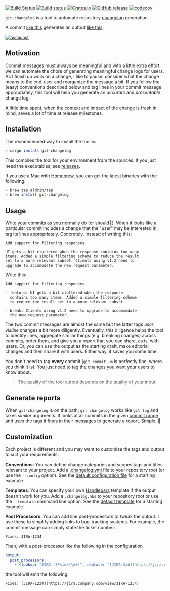 [![Build Status](https://travis-ci.org/aldrin/git-changelog.svg?branch=master)](https://travis-ci.org/aldrin/git-changelog)
[![Build status](https://ci.appveyor.com/api/projects/status/ixcfop3nhjmx3s5v/branch/master?svg=true)](https://ci.appveyor.com/project/aldrin/git-changelog/branch/master)
[![Crates.io](https://img.shields.io/crates/v/git-changelog.svg)](https://crates.io/crates/git-changelog)
[![GitHub release](https://img.shields.io/github/release/aldrin/git-changelog.svg)](https://github.com/aldrin/git-changelog/releases)
[![codecov](https://codecov.io/gh/aldrin/git-changelog/branch/master/graph/badge.svg)](https://codecov.io/gh/aldrin/git-changelog)

`git-changelog` is a tool to automate repository [changelog] generation.

A commit [like this](src/assets/sample-commit.message) generates an output [like
this](src/assets/sample.md).

[![asciicast](https://asciinema.org/a/Jk8A5UEJGkhlalL4gl3HevC7e.png)](https://asciinema.org/a/Jk8A5UEJGkhlalL4gl3HevC7e)

## Motivation

Commit messages must always be meaningful and with a little extra effort we can automate the chore
of generating meaningful change logs for users. As I finish up work on a change, I like to pause,
consider what the change means to the end-user and reorganize the message a bit. If you follow the
(easy) conventions described below and tag lines in your commit message appropriately, this tool
will help you generate an *accurate* and *presentable* change log.

A little time spent, when the context and impact of the change is fresh in mind, saves a lot of time
at release milestones.

## Installation

The recommended way to install the tool is:

```bash
> cargo install git-changelog
```

This compiles the tool for your environment from the sources. If you just need the executables, see
[releases].

If you use a Mac with [Homebrew], you can get the latest binaries with the following:

```bash
> brew tap aldrin/tap
> brew install git-changelog
```

## Usage

Write your commits as you normally do (or [should]🙂). When it looks like a particular commit
includes a change that the "user" may be interested in, tag its lines appropriately. Concretely,
instead of writing this:

```
Add support for filtering responses

UI gets a bit cluttered when the response contains too many
items. Added a simple filtering scheme to reduce the result
set to a more relevant subset. Clients using v1.2 need to
upgrade to accomodate the new request parameter.
```

Write this:

```
Add support for filtering responses

- feature: UI gets a bit cluttered when the response
  contains too many items. Added a simple filtering scheme
  to reduce the result set to a more relevant subset.

- break: Clients using v1.2 need to upgrade to accommodate
  the new request parameter.
```

The two commit messages are almost the same but the latter tags *user visible* changes a bit more
diligently. Eventually, this diligence helps the tool to identify lines, aggregate similar things
(e.g. breaking changes) across commits, order them, and give you a report that you can share, as is,
with users. Or, you can use the output as the starting draft, make editorial changes and then share
it with users. Either way, it saves you some time.

You don't need to tag **every** commit (`git commit -m` is perfectly fine, where you think it is).
You just need to tag the changes you want your users to know about. 

> The quality of the tool output depends on the quality of *your* input.

## Generate reports

When `git-changelog` is on the path, `git changelog` works like `git log` and takes *similar*
arguments. It looks at all commits in the given [commit range] and uses the tags it finds in their
messages to generate a report. Simple. 🙂

## Customization

Each project is different and you may want to customize the tags and output to suit your
requirements. 

**Conventions**: You can define change categories and scopes tags and titles relevant to your
project. Add a [.changelog.yml] file to your repository root (or use the `--config` option).  See
the [default configuration file](src/assets/changelog.yml) for a starting example.

**Templates**: You can specify your own [Handlebars] template if the output doesn't work for
you. Add a `.changelog.hbs` to your repository root or use the `--template` command line option. See
the [default template](src/assets/changelog.hbs) for a starting example.

**Post Processors**: You can add line post-processors to tweak the output. I use these to simplify
adding links to bug-tracking systems. For example, the commit message can simply state the ticket
number:

```
Fixes: JIRA-1234
```

Then, with a post-processor like the following in the configuration

```yml
output:
  post_processors:
    - {lookup: "JIRA-(?P<id>\\d+)", replace: "[JIRA-$id](https://jira.company.com/view/JIRA-$id)"}
```

the tool will emit the following:

```
Fixes: [JIRA-1234](https://jira.company.com/view/JIRA-1234)
```

[should]:https://chris.beams.io/posts/git-commit/
[changelog]: http://keepachangelog.com/
[commit range]: https://git-scm.com/book/en/v2/Git-Tools-Revision-Selection#_commit_ranges
[Handlebars]: http://handlebarsjs.com/
[Homebrew]: https://brew.sh/
[CHANGELOG.md]: CHANGELOG.md
[v0.1.1]: https://github.com/aldrin/git-changelog/tree/v0.1.1
[.changelog.yml]: .changelog.yml
[releases]:https://github.com/aldrin/git-changelog/releases
